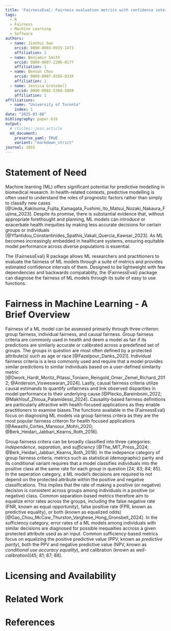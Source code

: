 ```yaml
---
title: 'FairnessEval: Fairness evaluation metrics with confidence intervals'
tags:
  - R
  - Fairness
  - Machine Learning
  - Software
authors:
  - name: Jianhui Gao
    orcid: 0000-0003-0915-1473
    affiliation: 1
  - name: Benjamin Smith
    orcid: 0009-0007-2206-0177
    affiliation: 1
  - name: Benson Chou
    orcid: 0009-0007-0265-033X
    affiliation: 1
  - name: Jessica Gronsbell
    orcid: 0000-0002-5360-5869
    affiliation: 1
affiliations:
  - name: "University of Toronto"
    index: 1
date: "2025-03-08"
bibliography: paper.bib
output:
  # rticles::joss_article
  md_document:
    preserve_yaml: TRUE
    variant: "markdown_strict"
journal: JOSS
---
```


# Statement of Need

Machine learning (ML) offers significant potential for predictive modelling in biomedical research. In health-related contexts, predictive modelling is often used to  understand the roles of prognostic factors rather than simply to classify new cases [@Ueda_Kakinuma_Fujita_Kamagata_Fushimi_Ito_Matsui_Nozaki_Nakaura_Fujima_2023]. Despite its promise, there is substantial evidence that, without appropriate forethought and planning, ML models can introduce or exacerbate health inequities by making less accurate decisions for certain groups or individuals [@Yfantidou_Constantinides_Spathis_Vakali_Quercia_Kawsar_2023]. As ML becomes increasingly embedded in healthcare systems, ensuring equitable model performance across diverse populations is essential. 

The {FairnessEval} R package allows ML researchers and practitioners to evaluate the fairness of ML models through a suite of metrics and provides estimated confidence intervals of them. Designed to be lightweight with few dependencies and backwards compatablity, the {FairnessEval} package can diagnose the fairness of ML models through its suite of easy to use functions. 

# Fairness in Machine Learning - A Brief Overview

Fairness of a ML model can be assessed primarily through three criteron: group fairness, individual fairness, and causal fairness. Group fairness criteria are commonly used in health and deem a model as fair if its predictions are similarly accurate or calibrated across a predefined set of groups. The groups in question are most often defined by a protected attribute(s) such as age or race [@Fazelpour_Danks_2021]. Individual fairness criteria is a less commonly used and require that a model provides similar predictions to similar individuals based on a user-defined similarity metric [@Dwork_Hardt_Moritz_Pitassi_Toniann_Reingold_Omer_Zemel_Richard_2012; @Anderson_Visweswaran_2024]. Lastly, causal fairness criteria utilize causal estimands to quantify unfairness and link observed disparities in model performance to their underlying cause [@Plecko_Bareinboim_2022; @Makhlouf_Zhioua_Palamidessi_2024]. Causality-based fairness definitions are particularly attractive with health-focused applications as they enable practitioners to examine biases.The functions available in the {FairnessEval} focus on diagnosing ML models via group fairness critera as they are the most popular fairness criteron for health focused applications [@Awasthi_Cortes_Mansour_Mohri_2020; @Berk_Heidari_Jabbari_Kearns_Roth_2018]. 

Group fairness critera can be broadly classified into three categories: _independence_, _separation_, and _sufficiency_ [@The_MIT_Press_2024; @Berk_Heidari_Jabbari_Kearns_Roth_2018]. In the indepence category of group fairness criteria, metrics such as statistical (demographic) parity and its conditional variant requires that a model classifies individuals into the positive class at the same rate for each group in question [24; 83; 84; 85]. In the seperation category, a ML model’s decisions are required to not depend on the protected attribute within the positive and negative classifications. This implies that the rate of making a positive (or negative) decision is consistent across groups among individuals in a positive (or negative) class. Common separation-based metrics therefore aim to equalize error rates across the groups, including the false negative rate (FNR, known as equal opportunity), false positive rate (FPR, known as predictive equality), or both (known as equalized odds) [@Gao_Chou_McCaw_Thurston_Varghese_Hong_Gronsbell_2024]. In the sufficiency category, error rates of a ML models among individuals with similar decisions are diagnosed for possible inequaities accross a given protected attribute used as an input. Common sufficiency-based metrics focus on equalizing the positive predictive value (PPV, known as _predictive parity_), both the PPV and negative predictive value (NPV, known as _conditional use accuracy equality_), and calibration (known as _well-calibration_)[45; 81; 87; 88].

# Licensing and Availability

# Related Work



# References
